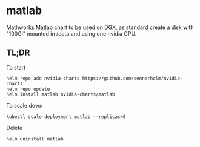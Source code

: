 # matlab

Mathworks Matlab chart to be used on DGX, as standard create a disk with "100Gi" mounted in /data and using one nvidia GPU.

## TL;DR

To start

```console
helm repo add nvidia-charts https://github.com/sennerholm/nvidia-charts
helm repo update
helm install matlab nvidia-charts/matlab
```

To scale down
```console
kubectl scale deployment matlab --replicas=0
```

Delete
```console
helm uninstall matlab
```